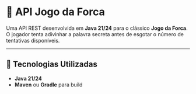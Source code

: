 # 🎯 API Jogo da Forca

Uma API REST desenvolvida em **Java 21/24** para o clássico **Jogo da Forca**.  
O jogador tenta adivinhar a palavra secreta antes de esgotar o número de tentativas disponíveis.

---

## 🚀 Tecnologias Utilizadas
- **Java 21/24**
- **Maven** ou **Gradle** para build



